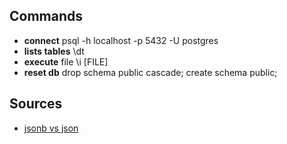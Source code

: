 ## Commands
  - **connect** psql -h localhost -p 5432 -U postgres
  - **lists tables** \dt
  - **execute** file \i [FILE]
  - **reset db** drop schema public cascade; create schema public;


## Sources
 - [jsonb vs json](https://stackoverflow.com/questions/22654170/explanation-of-jsonb-introduced-by-postgresql)
